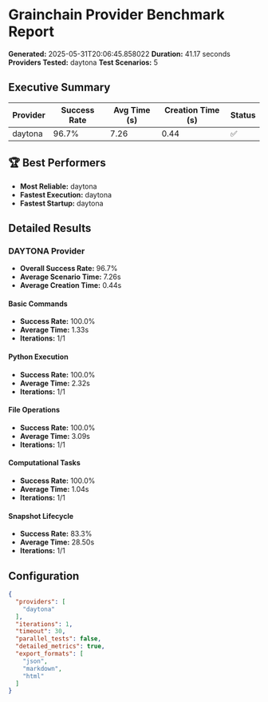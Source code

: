 # Grainchain Provider Benchmark Report

**Generated:** 2025-05-31T20:06:45.858022
**Duration:** 41.17 seconds
**Providers Tested:** daytona
**Test Scenarios:** 5

## Executive Summary

| Provider | Success Rate | Avg Time (s) | Creation Time (s) | Status |
|----------|--------------|--------------|-------------------|--------|
| daytona | 96.7% | 7.26 | 0.44 | ✅ |

## 🏆 Best Performers

- **Most Reliable:** daytona
- **Fastest Execution:** daytona
- **Fastest Startup:** daytona

## Detailed Results

### DAYTONA Provider

- **Overall Success Rate:** 96.7%
- **Average Scenario Time:** 7.26s
- **Average Creation Time:** 0.44s

#### Basic Commands
- **Success Rate:** 100.0%
- **Average Time:** 1.33s
- **Iterations:** 1/1

#### Python Execution
- **Success Rate:** 100.0%
- **Average Time:** 2.32s
- **Iterations:** 1/1

#### File Operations
- **Success Rate:** 100.0%
- **Average Time:** 3.09s
- **Iterations:** 1/1

#### Computational Tasks
- **Success Rate:** 100.0%
- **Average Time:** 1.04s
- **Iterations:** 1/1

#### Snapshot Lifecycle
- **Success Rate:** 83.3%
- **Average Time:** 28.50s
- **Iterations:** 1/1

## Configuration

```json
{
  "providers": [
    "daytona"
  ],
  "iterations": 1,
  "timeout": 30,
  "parallel_tests": false,
  "detailed_metrics": true,
  "export_formats": [
    "json",
    "markdown",
    "html"
  ]
}
```
